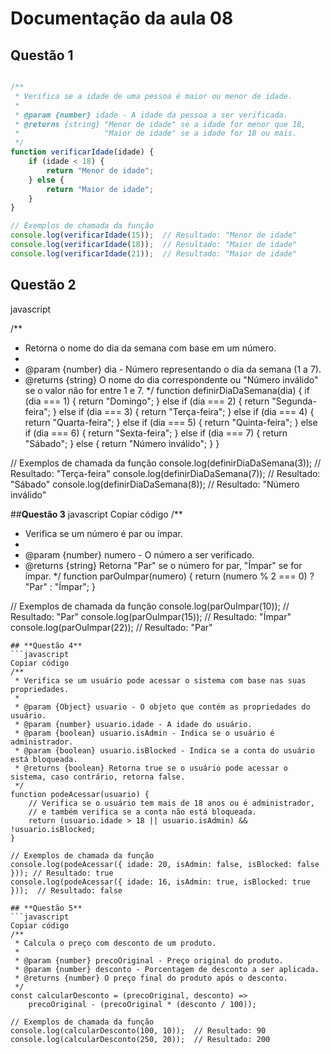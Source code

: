 # Documentação da aula 08


##  **Questão 1**
```javascript

/**
 * Verifica se a idade de uma pessoa é maior ou menor de idade.
 * 
 * @param {number} idade - A idade da pessoa a ser verificada.
 * @returns {string} "Menor de idade" se a idade for menor que 18, 
 *                   "Maior de idade" se a idade for 18 ou mais.
 */
function verificarIdade(idade) {
    if (idade < 18) {
        return "Menor de idade";
    } else {
        return "Maior de idade";
    }
}

// Exemplos de chamada da função
console.log(verificarIdade(15));  // Resultado: "Menor de idade"
console.log(verificarIdade(18));  // Resultado: "Maior de idade"
console.log(verificarIdade(21));  // Resultado: "Maior de idade"
```
## **Questão 2**
javascript

/**
 * Retorna o nome do dia da semana com base em um número.
 * 
 * @param {number} dia - Número representando o dia da semana (1 a 7).
 * @returns {string} O nome do dia correspondente ou "Número inválido" se o valor não for entre 1 e 7.
 */
function definirDiaDaSemana(dia) {
    if (dia === 1) {
        return "Domingo";
    } else if (dia === 2) {
        return "Segunda-feira";
    } else if (dia === 3) {
        return "Terça-feira";
    } else if (dia === 4) {
        return "Quarta-feira";
    } else if (dia === 5) {
        return "Quinta-feira";
    } else if (dia === 6) {
        return "Sexta-feira";
    } else if (dia === 7) {
        return "Sábado";
    } else {
        return "Número inválido";
    }
}

// Exemplos de chamada da função
console.log(definirDiaDaSemana(3));  // Resultado: "Terça-feira"
console.log(definirDiaDaSemana(7));  // Resultado: "Sábado"
console.log(definirDiaDaSemana(8));  // Resultado: "Número inválido"

##**Questão 3**
javascript
Copiar código
/**
 * Verifica se um número é par ou ímpar.
 * 
 * @param {number} numero - O número a ser verificado.
 * @returns {string} Retorna "Par" se o número for par, "Ímpar" se for ímpar.
 */
function parOuImpar(numero) {
    return (numero % 2 === 0) ? "Par" : "Ímpar";
}

// Exemplos de chamada da função
console.log(parOuImpar(10));  // Resultado: "Par"
console.log(parOuImpar(15));  // Resultado: "Ímpar"
console.log(parOuImpar(22));  // Resultado: "Par"
```
## **Questão 4**
```javascript
Copiar código
/**
 * Verifica se um usuário pode acessar o sistema com base nas suas propriedades.
 * 
 * @param {Object} usuario - O objeto que contém as propriedades do usuário.
 * @param {number} usuario.idade - A idade do usuário.
 * @param {boolean} usuario.isAdmin - Indica se o usuário é administrador.
 * @param {boolean} usuario.isBlocked - Indica se a conta do usuário está bloqueada.
 * @returns {boolean} Retorna true se o usuário pode acessar o sistema, caso contrário, retorna false.
 */
function podeAcessar(usuario) {
    // Verifica se o usuário tem mais de 18 anos ou é administrador,
    // e também verifica se a conta não está bloqueada.
    return (usuario.idade > 18 || usuario.isAdmin) && !usuario.isBlocked;
}

// Exemplos de chamada da função
console.log(podeAcessar({ idade: 20, isAdmin: false, isBlocked: false })); // Resultado: true
console.log(podeAcessar({ idade: 16, isAdmin: true, isBlocked: true }));  // Resultado: false

## **Questão 5**
```javascript
Copiar código
/**
 * Calcula o preço com desconto de um produto.
 * 
 * @param {number} precoOriginal - Preço original do produto.
 * @param {number} desconto - Porcentagem de desconto a ser aplicada.
 * @returns {number} O preço final do produto após o desconto.
 */
const calcularDesconto = (precoOriginal, desconto) => 
    precoOriginal - (precoOriginal * (desconto / 100));

// Exemplos de chamada da função
console.log(calcularDesconto(100, 10));  // Resultado: 90
console.log(calcularDesconto(250, 20));  // Resultado: 200